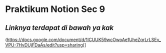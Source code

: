 # Praktikum Notion Sec 9
## _Linknya terdapat di bawah ya kak_

(https://docs.google.com/document/d/1ICUUK59wcOwoAe1UheZqrLrLSEv_VPU-7HvDUjFDaAs/edit?usp=sharing)]
